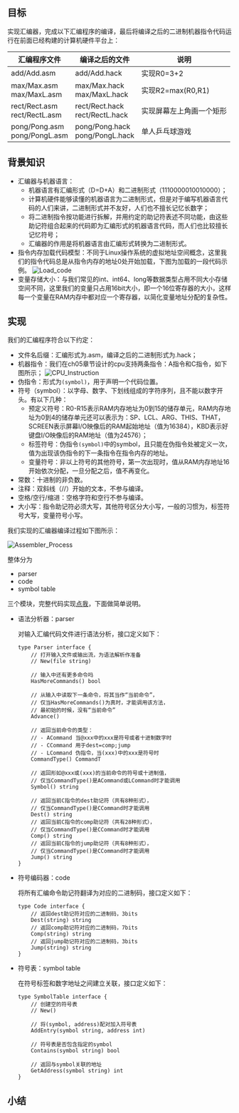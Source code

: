 

## 目标

实现汇编器，完成以下汇编程序的编译，最后将编译之后的二进制机器指令代码运行在前面已经构建的计算机硬件平台上：

| 汇编程序文件  | 编译之后的文件 | 说明 |
| ----- | ----- | ----- |
| add/Add.asm | add/Add.hack | 实现R0=3+2 |
| max/Max.asm <br> max/MaxL.asm | max/Max.hack <br> max/MaxL.hack | 实现R2=max(R0,R1) |
| rect/Rect.asm <br> rect/RectL.asm | rect/Rect.hack <br> rect/RectL.hack | 实现屏幕左上角画一个矩形 |
| pong/Pong.asm <br> pong/PongL.asm | pong/Pong.hack <br> pong/PongL.hack | 单人乒乓球游戏 |


## 背景知识

+ 汇编器与机器语言：
	- 机器语言有汇编形式（D=D+A）和二进制形式（1110000010010000）；
	- 计算机硬件能够读懂的机器语言为二进制形式，但是对于编写机器语言代码的人们来讲，二进制形式并不友好，人们也不擅长记忆长数字；
	- 将二进制指令按功能进行拆解，并用约定的助记符表述不同功能，由这些助记符组合起来的代码即为汇编形式的机器语言代码，而人们也比较擅长记忆符号；
	- 汇编器的作用是将机器语言由汇编形式转换为二进制形式。
+ 指令内存加载代码模型：不同于Linux操作系统的虚拟地址空间概念，这里我们的指令代码总是从指令内存的地址0处开始加载，下图为加载的一段代码示例。
	![Load_code](/img/ch06_Load_code.png)
+ 变量存储大小：与我们常见的int、int64、long等数据类型占用不同大小存储空间不同，这里我们的变量只占用16bit大小，即一个16位寄存器的大小，这样每一个变量在RAM内存中都对应一个寄存器，以简化变量地址分配的复杂性。


## 实现

我们的汇编程序符合以下约定：

+ 文件名后缀：汇编形式为.asm，编译之后的二进制形式为.hack；
+ 机器指令：我们在ch05章节设计的cpu支持两条指令：A指令和C指令，如下图所示；
	![CPU_Instruction](/img/ch06_CPU_Instruction.png)
+ 伪指令：形式为`(symbol)`，用于声明一个代码位置。
+ 符号（symbol）：以字母、数字、下划线组成的字符序列，且不能以数字开头。有以下几种：
	- 预定义符号：R0-R15表示RAM内存地址为0到15的储存单元，RAM内存地址为0到4的储存单元还可以表示为：SP、LCL、ARG、THIS、THAT，SCREEN表示屏幕I/O映像后的RAM起始地址（值为16384），KBD表示好键盘I/O映像后的RAM地址（值为24576）；
	- 标签符号：伪指令`(symbol)`中的symbol，且只能在伪指令处被定义一次，值为出现该伪指令的下一条指令在指令内存的地址。
	- 变量符号：非以上符号的其他符号，第一次出现时，值从RAM内存地址16开始依次分配，一旦分配之后，值不再变化。
+ 常数：十进制的非负数。
+ 注释：双斜线（//）开始的文本，不参与编译。
+ 空格/空行/缩进：空格字符和空行不参与编译。
+ 大小写：指令助记符必须大写，其他符号区分大小写，一般的习惯为，标签符号大写，变量符号小写。


我们实现的汇编器编译过程如下图所示：

![Assembler_Process](/img/ch06_Assembler_Process.png)

整体分为

+ parser
+ code
+ symbol table

三个模块，完整代码实现[点我](https://github.com/xsddz/Advanced-Golang-Programming/tree/master/tinyassembler)，下面做简单说明。

+ 语法分析器：parser

	对输入汇编代码文件进行语法分析，接口定义如下：

	```
	type Parser interface {
		// 打开输入文件或输出流，为语法解析作准备
		// New(file string)

		// 输入中还有更多命令吗
		HasMoreCommands() bool

		// 从输入中读取下一条命令，将其当作“当前命令”，
		// 仅当HasMoreCommands()为真时，才能调用该方法，
		// 最初始的时候，没有“当前命令”
		Advance()

		// 返回当前命令的类型：
		// - ACommand 当@xxx中的xxx是符号或者十进制数字时
		// - CCommand 用于dest=comp;jump
		// - LCommand 伪指令，当(xxx)中的xxx是符号时
		CommandType() CommandT

		// 返回形如@xxx或(xxx)的当前命令的符号或十进制值，
		// 仅当CommandType()是ACommand或LCommand时才能调用
		Symbol() string

		// 返回当前C指令的dest助记符（共有8种形式），
		// 仅当CommandType()是CCommand时才能调用
		Dest() string
		// 返回当前C指令的comp助记符（共有28种形式），
		// 仅当CommandType()是CCommand时才能调用
		Comp() string
		// 返回当前C指令的jump助记符（共有8种形式），
		// 仅当CommandType()是CCommand时才能调用
		Jump() string
	}
	```

+ 符号编码器：code

	将所有汇编命令助记符翻译为对应的二进制码，接口定义如下：

	```
	type Code interface {
		// 返回dest助记符对应的二进制码，3bits
		Dest(string) string
		// 返回comp助记符对应的二进制码，7bits
		Comp(string) string
		// 返回jump助记符对应的二进制码，3bits
		Jump(string) string
	}
	```

+ 符号表：symbol table

	在符号标签和数字地址之间建立关联，接口定义如下：

	```
	type SymbolTable interface {
		// 创建空的符号表
		// New()

		// 将(symbol, address)配对加入符号表
		AddEntry(symbol string, address int)

		// 符号表是否包含指定的symbol
		Contains(symbol string) bool

		// 返回与symbol关联的地址
		GetAddress(symbol string) int
	}
	```

## 小结

